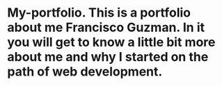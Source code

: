 # My-portfolio. This is a portfolio about me Francisco Guzman. In it you will get to know a little bit more about me and why I started on the path of web development.
